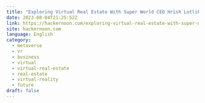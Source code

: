 ```yaml
---
title: "Exploring Virtual Real Estate With Super World CEO Hrish Lotlikar"
date: 2023-08-04T21:25:52Z
link: https://hackernoon.com/exploring-virtual-real-estate-with-super-world-ceo-hrish-lotlikar?source=rss&utm_medium=RSS&utm_source=news.12bit.vn
site: hackernoon.com
language: English
category:
  - metaverse
  - vr
  - business
  - virtual
  - virtual-real-estate
  - real-estate
  - virtual-reality
  - future
draft: false
---
```

